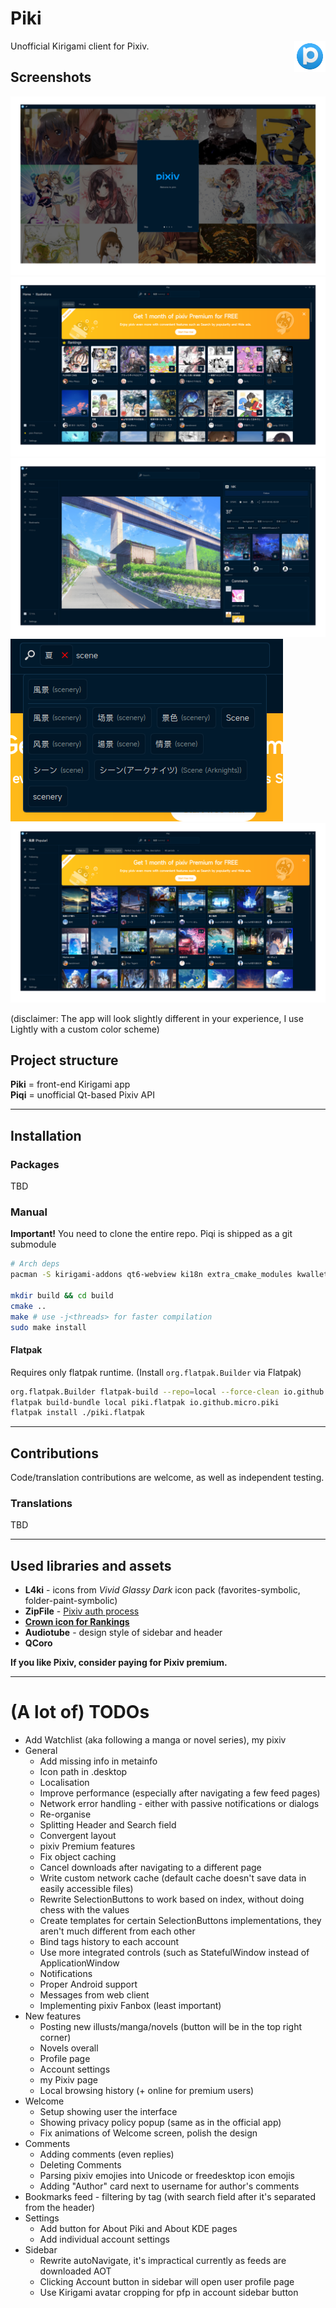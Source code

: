 # Piki

<img align="right" width="10%" src="io.github.micro.piki.svg">
Unofficial Kirigami client for Pixiv.

## Screenshots

![](1_welcome.png)
![](2_home.png)
![](3_illust_view.png)
![](4_tag_suggestions.png)
![](5_popular_search.png)

(disclaimer: The app will look slightly different in your experience, I use Lightly with a custom color scheme)

## Project structure
**Piki** = front-end Kirigami app\
**Piqi** = unofficial Qt-based Pixiv API

---

## Installation

### Packages
TBD

### Manual
**Important!** You need to clone the entire repo. Piqi is shipped as a git submodule

```sh
# Arch deps
pacman -S kirigami-addons qt6-webview ki18n extra_cmake_modules kwallet kconfig futuresql qcoro

mkdir build && cd build
cmake ..
make # use -j<threads> for faster compilation
sudo make install
```

#### Flatpak
Requires only flatpak runtime. (Install `org.flatpak.Builder` via Flatpak)
```sh
org.flatpak.Builder flatpak-build --repo=local --force-clean io.github.micro.piki.json
flatpak build-bundle local piki.flatpak io.github.micro.piki
flatpak install ./piki.flatpak
```

---

## Contributions

Code/translation contributions are welcome, as well as independent testing.

### Translations
TBD

---

## Used libraries and assets
- **L4ki** - icons from *Vivid Glassy Dark* icon pack (favorites-symbolic, folder-paint-symbolic)
- **ZipFile** - [Pixiv auth process](https://gist.github.com/ZipFile/c9ebedb224406f4f11845ab700124362)
- [**Crown icon for Rankings**](https://www.svgrepo.com/svg/120683/royal-crown)
- **Audiotube** - design style of sidebar and header
- **QCoro**

**If you like Pixiv, consider paying for Pixiv premium.**

---

# (A lot of) TODOs
- Add Watchlist (aka following a manga or novel series), my pixiv
- General
  - Add missing info in metainfo
  - Icon path in .desktop
  - Localisation
  - Improve performance (especially after navigating a few feed pages)
  - Network error handling - either with passive notifications or dialogs
  - Re-organise
  - Splitting Header and Search field
  - Convergent layout
  - pixiv Premium features
  - Fix object caching
  - Cancel downloads after navigating to a different page
  - Write custom network cache (default cache doesn't save data in easily accessible files)
  - Rewrite SelectionButtons to work based on index, without doing chess with the values
  - Create templates for certain SelectionButtons implementations, they aren't much different from each other
  - Bind tags history to each account
  - Use more integrated controls (such as StatefulWindow instead of ApplicationWindow
  - Notifications
  - Proper Android support
  - Messages from web client
  - Implementing pixiv Fanbox (least important)
- New features
  - Posting new illusts/manga/novels (button will be in the top right corner)
  - Novels overall
  - Profile page
  - Account settings
  - my Pixiv page
  - Local browsing history (+ online for premium users)
- Welcome
  - Setup showing user the interface
  - Showing privacy policy popup (same as in the official app)
  - Fix animations of Welcome screen, polish the design
- Comments
  - Adding comments (even replies)
  - Deleting Comments
  - Parsing pixiv emojies into Unicode or freedesktop icon emojis
  - Adding "Author" card next to username for author's comments
- Bookmarks feed - filtering by tag (with search field after it's separated from the header)
- Settings
  - Add button for About Piki and About KDE pages
  - Add individual account settings
- Sidebar
  - Rewrite autoNavigate, it's impractical currently as feeds are downloaded AOT
  - Clicking Account button in sidebar will open user profile page
  - Use Kirigami avatar cropping for pfp in account sidebar button
